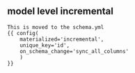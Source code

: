 ## model level incremental

```
This is moved to the schema.yml
{{ config(
    materialized='incremental',
    unique_key='id',
    on_schema_change='sync_all_columns'
    )
}}
```
